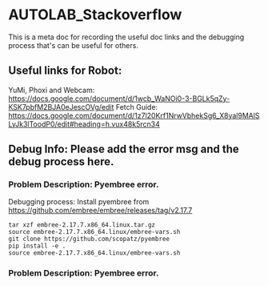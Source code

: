 # AUTOLAB_Stackoverflow
This is a meta doc for recording the useful doc links and the debugging process that's can be useful for others.

## Useful links for Robot:
YuMi, Phoxi and Webcam: https://docs.google.com/document/d/1wcb_WaNOi0-3-BGLk5qZy-KSK7pbfM2BJA0eJescOVg/edit
Fetch Guide: https://docs.google.com/document/d/1z7l20Krf1NrwVbhekSg6_X8yal9MAlSLyJk3lToodP0/edit#heading=h.vux48k5rcn34

## Debug Info: Please add the error msg and the debug process here.

### Problem Description: Pyembree error.
Debugging process: 
Install pyembree from https://github.com/embree/embree/releases/tag/v2.17.7
```shell
tar xzf embree-2.17.7.x86_64.linux.tar.gz
source embree-2.17.7.x86_64.linux/embree-vars.sh
git clone https://github.com/scopatz/pyembree
pip install -e .
source embree-2.17.7.x86_64.linux/embree-vars.sh
```
### Problem Description: Pyembree error.
